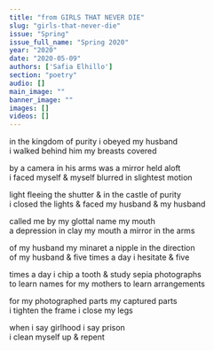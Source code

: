```yaml
---
title: "from GIRLS THAT NEVER DIE"
slug: "girls-that-never-die"
issue: "Spring"
issue_full_name: "Spring 2020"
year: "2020"
date: "2020-05-09"
authors: ['Safia Elhillo']
section: "poetry"
audio: []
main_image: ""
banner_image: ""
images: []
videos: []
---
```



in the kingdom of purity i obeyed my husband  
i walked behind him my breasts covered  

by a camera     in his arms was a mirror held aloft  
i faced myself & myself blurred in slightest motion  

light fleeing the shutter      & in the castle of purity  
i closed the lights & faced my husband & my husband  

called me by my glottal name      my mouth  
a depression in clay      my mouth a mirror in the arms  

of my husband       my minaret a nipple in the direction  
of my husband & five times a day i hesitate      & five  

times a day i chip a tooth & study sepia photographs  
to learn names for my mothers    to learn arrangements  

for my photographed parts    my captured parts  
i tighten the frame      i close my legs  

when i say girlhood i say prison  
i clean myself up & repent  

